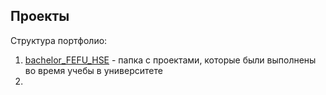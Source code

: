 ## Проекты
Структура портфолио:
1) [bachelor_FEFU_HSE](https://github.com/maxzhrvl/projects/tree/main/bachelor_FEFU_HSE) - папка с проектами, которые были выполнены во время учебы в университете
2) 

